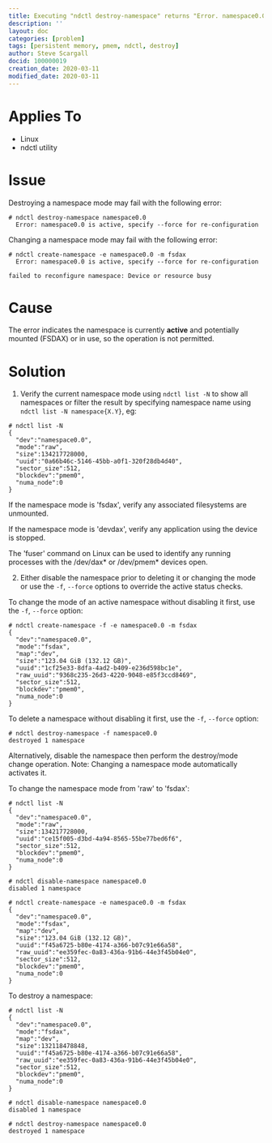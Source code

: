 ```yaml
---
title: Executing "ndctl destroy-namespace" returns "Error. namespace0.0 is active, specify --force for re-configuration"
description: ''
layout: doc
categories: [problem]
tags: [persistent memory, pmem, ndctl, destroy]
author: Steve Scargall
docid: 100000019
creation_date: 2020-03-11
modified_date: 2020-03-11
---
```


# Applies To

- Linux
- ndctl utility

# Issue

Destroying a namespace mode may fail with the following error:

```
# ndctl destroy-namespace namespace0.0
  Error: namespace0.0 is active, specify --force for re-configuration
```

Changing a namespace mode may fail with the following error:

```
# ndctl create-namespace -e namespace0.0 -m fsdax
  Error: namespace0.0 is active, specify --force for re-configuration

failed to reconfigure namespace: Device or resource busy
```

# Cause

The error indicates the namespace is currently **active** and potentially mounted (FSDAX) or in use, so the operation is not permitted.

# Solution

1) Verify the current namespace mode using `ndctl list -N` to show all namespaces or filter the result by specifying namespace name using `ndctl list -N namespace{X.Y}`, eg:

```
# ndctl list -N
{
  "dev":"namespace0.0",
  "mode":"raw",
  "size":134217728000,
  "uuid":"0a66b46c-5146-45bb-a0f1-320f28db4d40",
  "sector_size":512,
  "blockdev":"pmem0",
  "numa_node":0
}
```

If the namespace mode is 'fsdax', verify any associated filesystems are unmounted.

If the namespace mode is 'devdax', verify any application using the device is stopped.



The 'fuser' command on Linux can be used to identify any running processes with the /dev/dax* or /dev/pmem* devices open.

2) Either disable the namespace prior to deleting it or changing the mode or use the `-f`, `--force` options to override the active status checks.

To change the mode of an active namespace without disabling it first, use the `-f`, `--force` option:

```
# ndctl create-namespace -f -e namespace0.0 -m fsdax
{
  "dev":"namespace0.0",
  "mode":"fsdax",
  "map":"dev",
  "size":"123.04 GiB (132.12 GB)",
  "uuid":"1cf25e33-8dfa-4ad2-b409-e236d598bc1e",
  "raw_uuid":"9368c235-26d3-4220-9048-e85f3ccd8469",
  "sector_size":512,
  "blockdev":"pmem0",
  "numa_node":0
}
```

To delete a namespace without disabling it first, use the `-f`, `--force` option:

```
# ndctl destroy-namespace -f namespace0.0
destroyed 1 namespace
```

Alternatively, disable the namespace then perform the destroy/mode change operation. Note: Changing a namespace mode automatically activates it.

To change the namespace mode from 'raw' to 'fsdax':

```
# ndctl list -N
{
  "dev":"namespace0.0",
  "mode":"raw",
  "size":134217728000,
  "uuid":"ce15f005-d3bd-4a94-8565-55be77bed6f6",
  "sector_size":512,
  "blockdev":"pmem0",
  "numa_node":0
}

# ndctl disable-namespace namespace0.0
disabled 1 namespace

# ndctl create-namespace -e namespace0.0 -m fsdax
{
  "dev":"namespace0.0",
  "mode":"fsdax",
  "map":"dev",
  "size":"123.04 GiB (132.12 GB)",
  "uuid":"f45a6725-b80e-4174-a366-b07c91e66a58",
  "raw_uuid":"ee359fec-0a83-436a-91b6-44e3f45b04e0",
  "sector_size":512,
  "blockdev":"pmem0",
  "numa_node":0
}
```

To destroy a namespace:

```
# ndctl list -N
{
  "dev":"namespace0.0",
  "mode":"fsdax",
  "map":"dev",
  "size":132118478848,
  "uuid":"f45a6725-b80e-4174-a366-b07c91e66a58",
  "raw_uuid":"ee359fec-0a83-436a-91b6-44e3f45b04e0",
  "sector_size":512,
  "blockdev":"pmem0",
  "numa_node":0
}

# ndctl disable-namespace namespace0.0
disabled 1 namespace

# ndctl destroy-namespace namespace0.0
destroyed 1 namespace
```
